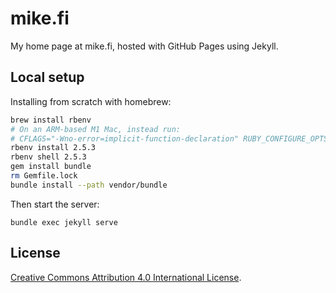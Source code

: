 # mike.fi

My home page at mike.fi, hosted with GitHub Pages using Jekyll.

## Local setup

Installing from scratch with homebrew:

```sh
brew install rbenv
# On an ARM-based M1 Mac, instead run:
# CFLAGS="-Wno-error=implicit-function-declaration" RUBY_CONFIGURE_OPTS='--with-readline-dir=/usr/local/opt/readline/' arch -x86_64 rbenv install 2.5.3
rbenv install 2.5.3
rbenv shell 2.5.3
gem install bundle
rm Gemfile.lock
bundle install --path vendor/bundle
```

Then start the server:

`bundle exec jekyll serve`

## License

<a rel="license" href="http://creativecommons.org/licenses/by/4.0/">Creative Commons Attribution 4.0 International License</a>.
